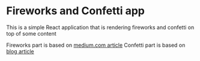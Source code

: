 # Fireworks and Confetti app

This is a simple React application that is rendering fireworks and confetti on top of some content

Fireworks part is based on [medium.com article](https://medium.com/@AlexanderObregon/coding-fireworks-for-the-4th-of-july-a-fun-and-simple-html-and-javascript-tutorial-c4e999831763)
Confetti part is based on [blog article](https://snorre.io/blog/2024-07-19-javascript-canvas-confetti/)

